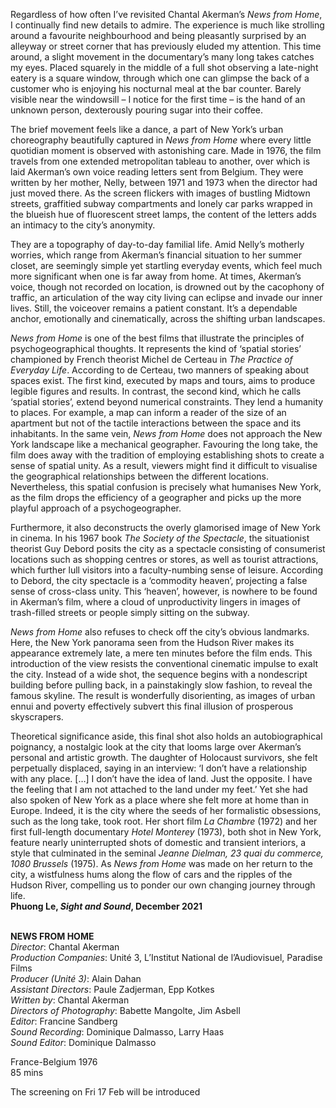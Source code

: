 

Regardless of how often I’ve revisited Chantal Akerman’s _News from Home_, I continually find new details to admire. The experience is much like strolling around a favourite neighbourhood and being pleasantly surprised by an alleyway or street corner that has previously eluded my attention. This time around, a slight movement in the documentary’s many long takes catches my eyes. Placed squarely in the middle of a full shot observing a late-night eatery is a square window, through which one can glimpse the back of a customer who is enjoying his nocturnal meal at the bar counter. Barely visible near the windowsill – I notice for the first time – is the hand of an unknown person, dexterously pouring sugar into their coffee.

The brief movement feels like a dance, a part of New York’s urban choreography beautifully captured in _News from Home_ where every little quotidian moment is observed with astonishing care. Made in 1976, the film travels from one extended metropolitan tableau to another, over which is laid Akerman’s own voice reading letters sent from Belgium. They were written by her mother, Nelly, between 1971 and 1973 when the director had just moved there. As the screen flickers with images of bustling Midtown streets, graffitied subway compartments and lonely car parks wrapped in the blueish hue of fluorescent street lamps, the content of the letters adds an intimacy to the city’s anonymity.

They are a topography of day-to-day familial life. Amid Nelly’s motherly worries, which range from Akerman’s financial situation to her summer closet, are seemingly simple yet startling everyday events, which feel much more significant when one is far away from home. At times, Akerman’s voice, though not recorded on location, is drowned out by the cacophony of traffic, an articulation of the way city living can eclipse and invade our inner lives. Still, the voiceover remains a patient constant. It’s a dependable anchor, emotionally and cinematically, across the shifting urban landscapes.

_News from Home_ is one of the best films that illustrate the principles of psychogeographical thoughts. It represents the kind of ‘spatial stories’ championed by French theorist Michel de Certeau in _The Practice of Everyday Life_. According to de Certeau, two manners of speaking about spaces exist. The first kind, executed by maps and tours, aims to produce legible figures and results. In contrast, the second kind, which he calls ‘spatial stories’, extend beyond numerical constraints. They lend a humanity to places. For example, a map can inform a reader of the size of an apartment but not of the tactile interactions between the space and its inhabitants. In the same vein, _News from Home_ does not approach the New York landscape like a mechanical geographer. Favouring the long take, the film does away with the tradition of employing establishing shots to create a sense of spatial unity. As a result, viewers might find it difficult to visualise the geographical relationships between the different locations. Nevertheless, this spatial confusion is precisely what humanises New York, as the film drops the efficiency of a geographer and picks up the more playful approach of a psychogeographer.

Furthermore, it also deconstructs the overly glamorised image of New York in cinema. In his 1967 book _The Society of the Spectacle_, the situationist theorist Guy Debord posits the city as a spectacle consisting of consumerist locations such as shopping centres or stores, as well as tourist attractions, which further lull visitors into a faculty-numbing sense of leisure. According to Debord, the city spectacle is a ‘commodity heaven’, projecting a false sense of cross-class unity. This ‘heaven’, however, is nowhere to be found in Akerman’s film, where a cloud of unproductivity lingers in images of trash-filled streets or people simply sitting on the subway.

_News from Home_ also refuses to check off the city’s obvious landmarks. Here, the New York panorama seen from the Hudson River makes its appearance extremely late, a mere ten minutes before the film ends. This introduction of the view resists the conventional cinematic impulse to exalt the city. Instead of a wide shot, the sequence begins with a nondescript building before pulling back, in a painstakingly slow fashion, to reveal the famous skyline. The result is wonderfully disorienting, as images of urban ennui and poverty effectively subvert this final illusion of prosperous skyscrapers.

Theoretical significance aside, this final shot also holds an autobiographical poignancy, a nostalgic look at the city that looms large over Akerman’s personal and artistic growth. The daughter of Holocaust survivors, she felt perpetually displaced, saying in an interview: ‘I don’t have a relationship with any place. […] I don’t have the idea of land. Just the opposite. I have the feeling that I am not attached to the land under my feet.’ Yet she had also spoken of New York as a place where she felt more at home than in Europe. Indeed, it is the city where the seeds of her formalistic obsessions, such as the long take, took root. Her short film _La Chambre_ (1972) and her first full-length documentary _Hotel Monterey_ (1973), both shot in New York, feature nearly uninterrupted shots of domestic and transient interiors, a style that culminated in the seminal _Jeanne Dielman, 23 quai du commerce, 1080 Brussels_ (1975). As _News from Home_ was made on her return to the city, a wistfulness hums along the flow of cars and the ripples of the Hudson River, compelling us to ponder our own changing journey through life.  
**Phuong Le, _Sight and Sound_, December 2021**
<br><br>

**NEWS FROM HOME**  
_Director_: Chantal Akerman  
_Production Companies_: Unité 3,  L’Institut National de l’Audiovisuel, Paradise Films  
_Producer (Unité 3)_: Alain Dahan  
_Assistant Directors_: Paule Zadjerman, Epp Kotkes  
_Written by_: Chantal Akerman  
_Directors of Photography_: Babette Mangolte, Jim Asbell  
_Editor_: Francine Sandberg  
_Sound Recording_: Dominique Dalmasso,  Larry Haas  
_Sound Editor_: Dominique Dalmasso

France-Belgium 1976  
85 mins

The screening on Fri 17 Feb will be introduced
<!--stackedit_data:
eyJoaXN0b3J5IjpbLTE1MDgxNzU1MThdfQ==
-->